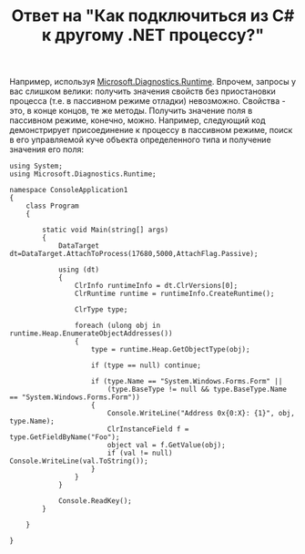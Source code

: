 ﻿---
title: "Ответ на \"Как подключиться из C# к другому .NET процессу?\""
se.owner.user_id: 240512
se.owner.display_name: "MSDN.WhiteKnight"
se.owner.link: "https://ru.stackoverflow.com/users/240512/msdn-whiteknight"
se.answer_id: 976435
se.question_id: 976245
se.post_type: answer
se.score: 4
se.is_accepted: True
---
<p>Например, используя <a href="https://github.com/Microsoft/clrmd" rel="nofollow noreferrer">Microsoft.Diagnostics.Runtime</a>. Впрочем, запросы у вас слишком велики: получить значения свойств без приостановки процесса (т.е. в пассивном режиме отладки) невозможно. Свойства - это, в конце концов, те же методы. Получить значение поля в пассивном режиме, конечно, можно. Например, следующий код демонстрирует присоединение к процессу в пассивном режиме, поиск в его управляемой куче объекта определенного типа и получение значения его поля:</p>

<pre><code>using System;
using Microsoft.Diagnostics.Runtime;

namespace ConsoleApplication1
{
    class Program
    {       

        static void Main(string[] args)
        {
            DataTarget dt=DataTarget.AttachToProcess(17680,5000,AttachFlag.Passive); 

            using (dt)
            {
                ClrInfo runtimeInfo = dt.ClrVersions[0];
                ClrRuntime runtime = runtimeInfo.CreateRuntime();

                ClrType type;

                foreach (ulong obj in runtime.Heap.EnumerateObjectAddresses())
                {
                    type = runtime.Heap.GetObjectType(obj);

                    if (type == null) continue;

                    if (type.Name == "System.Windows.Forms.Form" || 
                        (type.BaseType != null &amp;&amp; type.BaseType.Name == "System.Windows.Forms.Form"))
                    {
                        Console.WriteLine("Address 0x{0:X}: {1}", obj, type.Name);
                        ClrInstanceField f = type.GetFieldByName("Foo");
                        object val = f.GetValue(obj);
                        if (val != null) Console.WriteLine(val.ToString());
                    }
                }
            }

            Console.ReadKey();
        }

    } 

}
</code></pre>
